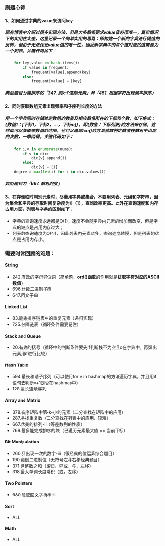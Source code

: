 ### 刷题心得
#### 1、如何通过字典的value来访问key
##### 现有博客中介绍过很多实现方法，但是大多数都要求value值必须唯一，真实情况下的实用性太差，这里记录一个简单实用的思路：即构建一个新的字典进行键值的反转，但由于无法保证value值的唯一性，因此新字典中的每个键对应的值需要为一个列表。关键代码如下：
```python
    for key,value in hash.items():
        if value in frequent:
            frequent[value].append(key)
        else:
            frequent[value] = [key]
```
##### 典型题目为桶排序的「347. 前k个高频元素」和「451. 根据字符出现频率排序」

#### 2、同时获取数组元素出现频率和子序列长度的方法
##### 用一个字典同时存储给定数组的数值及相应数值所在的下标和个数，如下格式：{数值1：[下标1，下标2，...，下标m]}，即{数值：下标列表}的方法来存储，这样既可以获取某数值的范围，也可以通过len()的方法获取特定数值在数组中出现的次数，一举两得。关键代码如下：
```python
    for i,v in enumerate(nums):
        if v in dic:
            dic[v].append(i)
        else:
            dic[v] = [i]
    degree = max(len(i) for i in dic.values())
```
##### 典型题目为「697. 数组的度」

#### 3、在存储临时判别元素时，尽量用字典或集合，不要用列表、元组和字符串，因为集合和字典的存取时间复杂度为O（1），查询效率更高。此外在查询速度和内存占用方面，列表与字典的区别如下：
- 字典的查询速度永远都是O(1)，速度不会随字典内元素的增加而改变，但是字典的缺点是占用内存过大；
- 列表的查询速度为O(N)，因此列表内元素越多，查询速度越慢，但是列表的优点是占用内存小。


### 需要时常回顾的难题：
#### String
- 242.有效的字母异位词（简单题，**ord()函数**的作用就是**获取字符对应的ASCII数值**）
- 696.计数二进制子串
- 647.回文子串
#### Linked List
- 83.删除排序链表中的重复元素（递归实现）
- 725.分隔链表（循环条件需要记住）
#### Stack and Queue
- 20.有效的括号（循环中的判断条件要先if判断栈不为空且c在字典中，再弹出元素用if进行比较）
#### Hash Table
- 594.最长和谐子序列（可以使用for v in hashmap的方法遍历字典，并且用if语句去判断v+1是否在hashmap中）
- 128.最长连续序列
#### Array and Matrix
- 378.有序矩阵中第-k-小的元素（二分查找在矩阵中的应用）
- 287.寻找重复数（二分查找在列表中的应用，较难）
- 667.优美的排列-ii（等差数列的性质）
- 769.最多能完成排序的块（已遍历元素最大值 == 当前下标）
#### Bit Manipulation
- 260.只出现一次的数字-iii（很经典的位运算综合题目）
- 190.颠倒二进制位（无符号左移右移经典题目）
- 371.两整数之和（递归，异或，与，左移）
- 318.最大单词长度乘积（或，左移）
#### Two Pointers
- 680.验证回文字符串-ⅱ
#### Sort
- ALL
#### Math
- ALL

